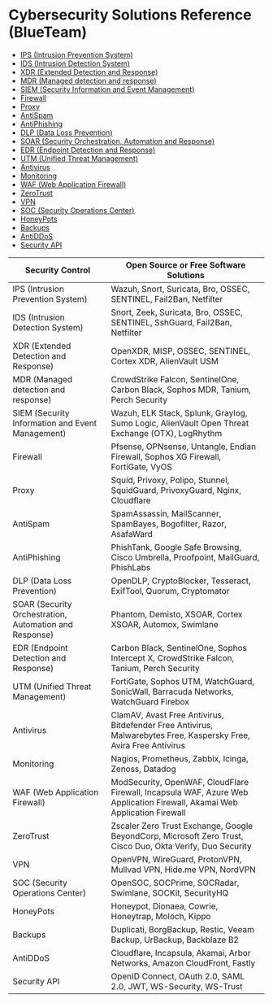 # Cybersecurity Solutions Reference (BlueTeam)

- [IPS (Intrusion Prevention System)](#)
- [IDS (Intrusion Detection System)](#)
- [XDR (Extended Detection and Response)](#)
- [MDR (Managed detection and response)](#)
- [SIEM (Security Information and Event Management)](#)
- [Firewall](#)
- [Proxy](#)
- [AntiSpam](#)
- [AntiPhishing](#)
- [DLP (Data Loss Prevention)](#)
- [SOAR (Security Orchestration, Automation and Response)](#)
- [EDR (Endpoint Detection and Response)](#)
- [UTM (Unified Threat Management)](#)
- [Antivirus](#)
- [Monitoring](#)
- [WAF (Web Application Firewall)](#)
- [ZeroTrust](#)
- [VPN](#)
- [SOC (Security Operations Center)](#)
- [HoneyPots](#)
- [Backups](#)
- [AntiDDoS](#)
- [Security API](#)

| Security Control | Open Source or Free Software Solutions |
|---|---|
| IPS (Intrusion Prevention System) | Wazuh,  Snort, Suricata, Bro, OSSEC, SENTINEL, Fail2Ban, Netfilter |
| IDS (Intrusion Detection System) | Snort, Zeek, Suricata, Bro, OSSEC, SENTINEL, SshGuard, Fail2Ban, Netfilter |
| XDR (Extended Detection and Response) | OpenXDR, MISP, OSSEC, SENTINEL, Cortex XDR, AlienVault USM |
| MDR (Managed detection and response) | CrowdStrike Falcon, SentinelOne, Carbon Black, Sophos MDR, Tanium, Perch Security |
| SIEM (Security Information and Event Management) | Wazuh, ELK Stack, Splunk, Graylog, Sumo Logic, AlienVault Open Threat Exchange (OTX), LogRhythm |
| Firewall | Pfsense, OPNsense, Untangle, Endian Firewall, Sophos XG Firewall, FortiGate, VyOS |
| Proxy | Squid, Privoxy, Polipo, Stunnel, SquidGuard, PrivoxyGuard, Nginx, Cloudflare |
| AntiSpam | SpamAssassin, MailScanner, SpamBayes, Bogofilter, Razor, AsafaWard |
| AntiPhishing | PhishTank, Google Safe Browsing, Cisco Umbrella, Proofpoint, MailGuard, PhishLabs |
| DLP (Data Loss Prevention) | OpenDLP, CryptoBlocker, Tesseract, ExifTool, Quorum, Cryptomator |
| SOAR (Security Orchestration, Automation and Response) | Phantom, Demisto, XSOAR, Cortex XSOAR, Automox, Swimlane |
| EDR (Endpoint Detection and Response) | Carbon Black, SentinelOne, Sophos Intercept X, CrowdStrike Falcon, Tanium, Perch Security |
| UTM (Unified Threat Management) | FortiGate, Sophos UTM, WatchGuard, SonicWall, Barracuda Networks, WatchGuard Firebox |
| Antivirus | ClamAV, Avast Free Antivirus, Bitdefender Free Antivirus, Malwarebytes Free, Kaspersky Free, Avira Free Antivirus |
| Monitoring | Nagios, Prometheus, Zabbix, Icinga, Zenoss, Datadog |
| WAF (Web Application Firewall) | ModSecurity, OpenWAF, CloudFlare Firewall, Incapsula WAF, Azure Web Application Firewall, Akamai Web Application Firewall |
| ZeroTrust | Zscaler Zero Trust Exchange, Google BeyondCorp, Microsoft Zero Trust, Cisco Duo, Okta Verify, Duo Security |
| VPN | OpenVPN, WireGuard, ProtonVPN, Mullvad VPN, Hide.me VPN, NordVPN |
| SOC (Security Operations Center) | OpenSOC, SOCPrime, SOCRadar, Swimlane, SOCKit, SecurityHQ |
| HoneyPots | Honeypot, Dionaea, Cowrie, Honeytrap, Moloch, Kippo |
| Backups | Duplicati, BorgBackup, Restic, Veeam Backup, UrBackup, Backblaze B2 |
| AntiDDoS | Cloudflare, Incapsula, Akamai, Arbor Networks, Amazon CloudFront, Fastly |
| Security API | OpenID Connect, OAuth 2.0, SAML 2.0, JWT, WS-Security, WS-Trust |







